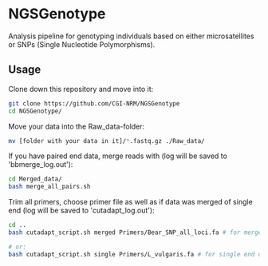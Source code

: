 # NGSGenotype
Analysis pipeline for genotyping individuals based on either microsatellites or SNPs (Single Nucleotide Polymorphisms).

## Usage
Clone down this repository and move into it:
```bash
git clone https://github.com/CGI-NRM/NGSGenotype
cd NGSGenotype/
```

Move your data into the Raw_data-folder:
```bash
mv [folder with your data in it]/*.fastq.gz ./Raw_data/
```

If you have paired end data, merge reads with (log will be saved to 'bbmerge_log.out'):
```bash
cd Merged_data/
bash merge_all_pairs.sh
```

Trim all primers, choose primer file as well as if data was merged of single end (log will be saved to 'cutadapt_log.out'):
```bash
cd ..
bash cutadapt_script.sh merged Primers/Bear_SNP_all_loci.fa # for merged data with bear primers

# or:
bash cutadapt_script.sh single Primers/L_vulgaris.fa # for single end data with Lissotriton primers
```
